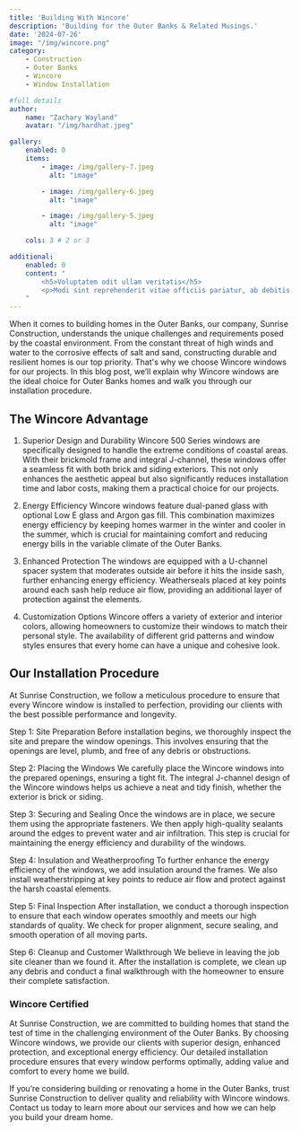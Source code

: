 ```yaml
---
title: 'Building With Wincore'
description: 'Building for the Outer Banks & Related Musings.'
date: '2024-07-26'
image: "/img/wincore.png"
category:
    - Construction
    - Outer Banks
    - Wincore
    - Window Installation

#full details
author:
    name: "Zachary Wayland"
    avatar: "/img/hardhat.jpeg"

gallery:
    enabled: 0
    items:
        - image: /img/gallery-7.jpeg
          alt: "image"

        - image: /img/gallery-6.jpeg
          alt: "image"

        - image: /img/gallery-5.jpeg
          alt: "image"

    cols: 3 # 2 or 3

additional:
    enabled: 0
    content: "
        <h5>Voluptatem odit ullam veritatis</h5>
        <p>Modi sint reprehenderit vitae officiis pariatur, ab debitis voluptate ea eius assumenda beatae, tempora, dolores deserunt, ipsam ipsum! Quod ipsam consequuntur distinctio velit sed ipsum quisquam, itaque placeat error non animi quam aut similique nulla ab. Quaerat dicta, dolores veritatis magnam quae aut omnis in porro.</p>
    "
---
```

When it comes to building homes in the Outer Banks, our company, Sunrise Construction, understands the unique challenges and requirements posed by the coastal environment. From the constant threat of high winds and water to the corrosive effects of salt and sand, constructing durable and resilient homes is our top priority. That's why we choose Wincore windows for our projects. In this blog post, we’ll explain why Wincore windows are the ideal choice for Outer Banks homes and walk you through our installation procedure.

## The Wincore Advantage
1. Superior Design and Durability
Wincore 500 Series windows are specifically designed to handle the extreme conditions of coastal areas. With their brickmold frame and integral J-channel, these windows offer a seamless fit with both brick and siding exteriors. This not only enhances the aesthetic appeal but also significantly reduces installation time and labor costs, making them a practical choice for our projects.

2. Energy Efficiency
Wincore windows feature dual-paned glass with optional Low E glass and Argon gas fill. This combination maximizes energy efficiency by keeping homes warmer in the winter and cooler in the summer, which is crucial for maintaining comfort and reducing energy bills in the variable climate of the Outer Banks.

3. Enhanced Protection
The windows are equipped with a U-channel spacer system that moderates outside air before it hits the inside sash, further enhancing energy efficiency. Weatherseals placed at key points around each sash help reduce air flow, providing an additional layer of protection against the elements.

4. Customization Options
Wincore offers a variety of exterior and interior colors, allowing homeowners to customize their windows to match their personal style. The availability of different grid patterns and window styles ensures that every home can have a unique and cohesive look.

## Our Installation Procedure
At Sunrise Construction, we follow a meticulous procedure to ensure that every Wincore window is installed to perfection, providing our clients with the best possible performance and longevity.

Step 1: Site Preparation
Before installation begins, we thoroughly inspect the site and prepare the window openings. This involves ensuring that the openings are level, plumb, and free of any debris or obstructions.

Step 2: Placing the Windows
We carefully place the Wincore windows into the prepared openings, ensuring a tight fit. The integral J-channel design of the Wincore windows helps us achieve a neat and tidy finish, whether the exterior is brick or siding.

Step 3: Securing and Sealing
Once the windows are in place, we secure them using the appropriate fasteners. We then apply high-quality sealants around the edges to prevent water and air infiltration. This step is crucial for maintaining the energy efficiency and durability of the windows.

Step 4: Insulation and Weatherproofing
To further enhance the energy efficiency of the windows, we add insulation around the frames. We also install weatherstripping at key points to reduce air flow and protect against the harsh coastal elements.

Step 5: Final Inspection
After installation, we conduct a thorough inspection to ensure that each window operates smoothly and meets our high standards of quality. We check for proper alignment, secure sealing, and smooth operation of all moving parts.

Step 6: Cleanup and Customer Walkthrough
We believe in leaving the job site cleaner than we found it. After the installation is complete, we clean up any debris and conduct a final walkthrough with the homeowner to ensure their complete satisfaction.

### Wincore Certified

At Sunrise Construction, we are committed to building homes that stand the test of time in the challenging environment of the Outer Banks. By choosing Wincore windows, we provide our clients with superior design, enhanced protection, and exceptional energy efficiency. Our detailed installation procedure ensures that every window performs optimally, adding value and comfort to every home we build.

If you’re considering building or renovating a home in the Outer Banks, trust Sunrise Construction to deliver quality and reliability with Wincore windows. Contact us today to learn more about our services and how we can help you build your dream home.
